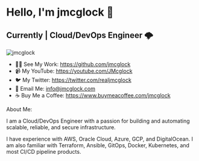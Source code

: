 # Hello, I'm jmcglock 👋
## Currently | Cloud/DevOps Engineer 🌩

<p align="left"> <img src="https://komarev.com/ghpvc/?username=jmcglock&label=Profile%20views&color=0e75b6&style=flat" alt="jmcglock" /> </p>

- 👨‍💻 See My Work: https://github.com/jmcglock
- 📹 My YouTube: https://youtube.com/JMcglock
- 🐦 My Twitter: https://twitter.com/realjmcglock
- 📧 Email Me: info@jmcglock.com
- ☕ Buy Me a Coffee: https://www.buymeacoffee.com/jmcglock

About Me:

I am a Cloud/DevOps Engineer with a passion for building and automating scalable, reliable, and secure infrastructure.

I have experience with AWS, Oracle Cloud, Azure, GCP, and DigitalOcean. I am also familiar with Terraform, Ansible, GitOps, Docker, Kubernetes, and most CI/CD pipeline products.